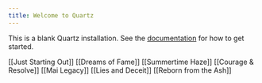 ```yaml
---
title: Welcome to Quartz
---
```


This is a blank Quartz installation.
See the [documentation](https://quartz.jzhao.xyz) for how to get started.

[[Just Starting Out]]
[[Dreams of Fame]]
[[Summertime Haze]]
[[Courage & Resolve]]
[[Mai Legacy]]
[[Lies and Deceit]]
[[Reborn from the Ash]]
